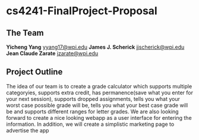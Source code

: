# cs4241-FinalProject-Proposal

## The Team
**Yicheng Yang** yyang17@wpi.edu
**James J. Scherick** jjscherick@wpi.edu
**Jean Claude Zarate** jzarate@wpi.edu

## Project Outline
The idea of our team is to create a grade calculator which supports multiple categoryies, supports extra credit, has permanence(save what you enter for your next session), supports dropped assignments, tells you what your worst case possible grade will be, tells you what your best case grade will be and supports different ranges for letter grades.
We are also looking forward to create a nice looking webapp as a user interface for entering the information. In addition, we will create a simplistic marketing page to advertise the app



